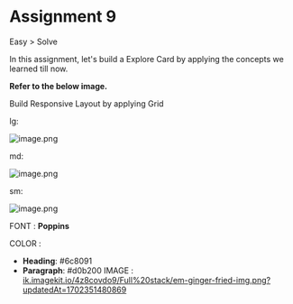# Assignment 9 


Easy > Solve

In this assignment, let's build a Explore Card by applying the concepts we learned till now.

**Refer to the below image.**

Build Responsive Layout by applying Grid

lg:

![image.png](https://eraser.imgix.net/workspaces/Y1jObusInoFgHRGpIDss/cW4TYXUmCph0yuFtGhfXbN9Xayl1/b1XGIDupi-g36kGplz_3g.png?ixlib=js-3.7.0 "image.png")



md:

![image.png](https://eraser.imgix.net/workspaces/Y1jObusInoFgHRGpIDss/cW4TYXUmCph0yuFtGhfXbN9Xayl1/Sfkr1g6GwqOmW_Ag_iY3z.png?ixlib=js-3.7.0 "image.png")



sm: 

![image.png](https://eraser.imgix.net/workspaces/Y1jObusInoFgHRGpIDss/cW4TYXUmCph0yuFtGhfXbN9Xayl1/v-RVfxvFgTc7k09x5ayIb.png?ixlib=js-3.7.0 "image.png")



FONT : **Poppins**

COLOR : 

- **Heading**: #6c8091
- **Paragraph**: #d0b200
IMAGE : [﻿ik.imagekit.io/4z8covdo9/Full%20stack/em-ginger-fried-img.png?updatedAt=1702351480869](https://ik.imagekit.io/4z8covdo9/Full%20stack/em-ginger-fried-img.png?updatedAt=1702351480869) 